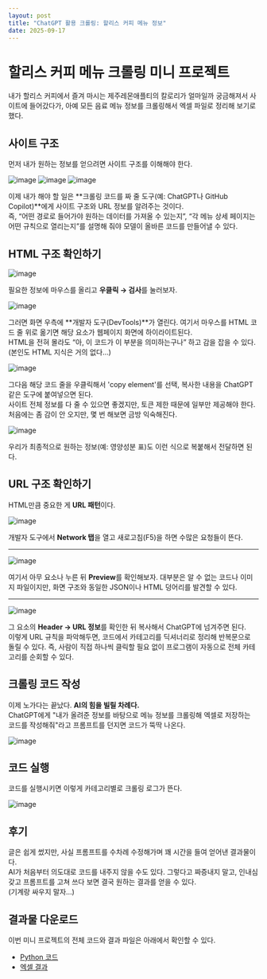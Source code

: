 ```yaml
---
layout: post
title: "ChatGPT 활용 크롤링: 할리스 커피 메뉴 정보"
date: 2025-09-17
---
```


# 할리스 커피 메뉴 크롤링 미니 프로젝트 
내가 할리스 커피에서 즐겨 마시는 제주레몬애플티의 칼로리가 얼마일까 궁금해져서 사이트에 들어갔다가, 아예 모든 음료 메뉴 정보를 크롤링해서 엑셀 파일로 정리해 보기로 했다.

## 사이트 구조
먼저 내가 원하는 정보를 얻으려면 사이트 구조를 이해해야 한다.  

<img alt="image" src="https://github.com/user-attachments/assets/42d1c449-1457-40b4-b413-2422eead9141" style="max-width:100%; height:auto;" />

<img alt="image" src="https://github.com/user-attachments/assets/d4612cba-1503-42c1-a535-541e46aa37e0" style="max-width:100%; height:auto;" />

<img alt="image" src="https://github.com/user-attachments/assets/df087d1e-c515-466f-8739-245d0fd9e68e" style="max-width:100%; height:auto;" />

이제 내가 해야 할 일은 **크롤링 코드를 짜 줄 도구(예: ChatGPT나 GitHub Copilot)**에게 사이트 구조와 URL 정보를 알려주는 것이다.  
즉, “어떤 경로로 들어가야 원하는 데이터를 가져올 수 있는지”, “각 메뉴 상세 페이지는 어떤 규칙으로 열리는지”를 설명해 줘야 모델이 올바른 코드를 만들어낼 수 있다.

## HTML 구조 확인하기
<img alt="image" src="https://github.com/user-attachments/assets/a167f71c-d786-470e-924c-b8f49af13d5b" style="max-width:100%; height:auto;" />

필요한 정보에 마우스를 올리고 **우클릭 → 검사**를 눌러보자.  

<img alt="image" src="https://github.com/user-attachments/assets/035caf72-7a9e-406a-b6e4-bed94123497e" style="max-width:100%; height:auto;" />

그러면 화면 우측에 **개발자 도구(DevTools)**가 열린다. 여기서 마우스를 HTML 코드 줄 위로 옮기면 해당 요소가 웹페이지 화면에 하이라이트된다.  
HTML을 전혀 몰라도 “아, 이 코드가 이 부분을 의미하는구나” 하고 감을 잡을 수 있다.  
(본인도 HTML 지식은 거의 없다…)

<img alt="image" src="https://github.com/user-attachments/assets/bd4d15bd-a763-4ad4-ae3f-672b9cd5b80a" style="max-width:100%; height:auto;" />

그다음 해당 코드 줄을 우클릭해서 'copy element'를 선택, 복사한 내용을 ChatGPT 같은 도구에 붙여넣으면 된다.  
사이트 전체 정보를 다 줄 수 있으면 좋겠지만, 토큰 제한 때문에 일부만 제공해야 한다. 처음에는 좀 감이 안 오지만, 몇 번 해보면 금방 익숙해진다.

<img alt="image" src="https://github.com/user-attachments/assets/74a7354d-36bc-4a5c-b919-5a649e33ee35" style="max-width:100%; height:auto;" />

우리가 최종적으로 원하는 정보(예: 영양성분 표)도 이런 식으로 복붙해서 전달하면 된다.

## URL 구조 확인하기
HTML만큼 중요한 게 **URL 패턴**이다.  

<img alt="image" src="https://github.com/user-attachments/assets/e3478bbc-cdbf-4f0c-ae61-a12e567c807e" style="max-width:100%; height:auto;" />

개발자 도구에서 **Network 탭**을 열고 새로고침(F5)을 하면 수많은 요청들이 뜬다.  

---

<img alt="image" src="https://github.com/user-attachments/assets/03646cf0-d578-409e-884c-4b7b6cde20dc" style="max-width:100%; height:auto;" />

여기서 아무 요소나 누른 뒤 **Preview**를 확인해보자. 대부분은 알 수 없는 코드나 이미지 파일이지만, 화면 구조와 동일한 JSON이나 HTML 덩어리를 발견할 수 있다.  

---

<img alt="image" src="https://github.com/user-attachments/assets/5a8a9413-2b38-47ec-bf1b-cf5bed84afd4" style="max-width:100%; height:auto;" />

그 요소의 **Header → URL 정보**를 확인한 뒤 복사해서 ChatGPT에 넘겨주면 된다.  
이렇게 URL 규칙을 파악해두면, 코드에서 카테고리를 딕셔너리로 정리해 반복문으로 돌릴 수 있다. 즉, 사람이 직접 하나씩 클릭할 필요 없이 프로그램이 자동으로 전체 카테고리를 순회할 수 있다.

## 크롤링 코드 작성
이제 노가다는 끝났다. **AI의 힘을 빌릴 차례다.**  
ChatGPT에게 "내가 올려준 정보를 바탕으로 메뉴 정보를 크롤링해 엑셀로 저장하는 코드를 작성해줘"라고 프롬프트를 던지면 코드가 뚝딱 나온다.

<img alt="image" src="https://github.com/user-attachments/assets/5f0d0611-c10b-4472-9a26-995c157722ce" style="max-width:100%; height:auto;" />

## 코드 실행
코드를 실행시키면 이렇게 카테고리별로 크롤링 로그가 뜬다.

<img alt="image" src="https://github.com/user-attachments/assets/8b8c36bf-2667-4ef8-925b-b17a26c705a9" style="max-width:100%; height:auto;" />

## 후기
글은 쉽게 썼지만, 사실 프롬프트를 수차례 수정해가며 꽤 시간을 들여 얻어낸 결과물이다.  
AI가 처음부터 의도대로 코드를 내주지 않을 수도 있다. 그렇다고 짜증내지 말고, 인내심 갖고 프롬프트를 고쳐 쓰다 보면 결국 원하는 결과를 얻을 수 있다.  
(기계랑 싸우지 말자…)

## 결과물 다운로드
이번 미니 프로젝트의 전체 코드와 결과 파일은 아래에서 확인할 수 있다.

- [Python 코드](/dev-note/assets/crawling_hollys_menu.py)
- [엑셀 결과](/dev-note/assets/hollys_menu.xlsx)
